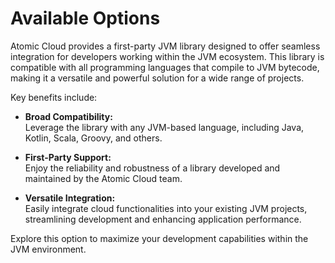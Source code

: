 # Available Options

Atomic Cloud provides a first-party JVM library designed to offer seamless integration for developers working within the JVM ecosystem. This library is compatible with all programming languages that compile to JVM bytecode, making it a versatile and powerful solution for a wide range of projects.

Key benefits include:

- **Broad Compatibility:**  
  Leverage the library with any JVM-based language, including Java, Kotlin, Scala, Groovy, and others.

- **First-Party Support:**  
  Enjoy the reliability and robustness of a library developed and maintained by the Atomic Cloud team.

- **Versatile Integration:**  
  Easily integrate cloud functionalities into your existing JVM projects, streamlining development and enhancing application performance.

Explore this option to maximize your development capabilities within the JVM environment.